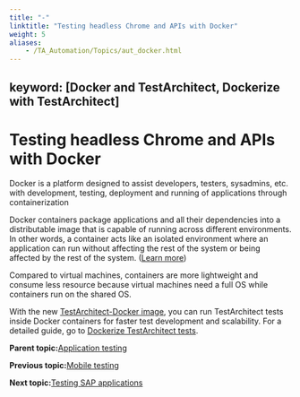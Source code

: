 ```yaml
--- 
title: "-"
linktitle: "Testing headless Chrome and APIs with Docker"
weight: 5
aliases: 
    - /TA_Automation/Topics/aut_docker.html
---
```

keyword: [Docker and TestArchitect, Dockerize with TestArchitect]
---

# Testing headless Chrome and APIs with Docker

Docker is a platform designed to assist developers, testers, sysadmins, etc. with development, testing, deployment and running of applications through containerization

Docker containers package applications and all their dependencies into a distributable image that is capable of running across different environments. In other words, a container acts like an isolated environment where an application can run without affecting the rest of the system or being affected by the rest of the system. \([Learn more](https://docs.docker.com/engine/)\)

Compared to virtual machines, containers are more lightweight and consume less resource because virtual machines need a full OS while containers run on the shared OS.

With the new [TestArchitect-Docker image](https://hub.docker.com/r/logigear/testarchitect/), you can run TestArchitect tests inside Docker containers for faster test development and scalability. For a detailed guide, go to [Dockerize TestArchitect tests](https://www.logigear.com/magazine/continuous-delivery-and-devops/dockerize-with-testarchitect/).

**Parent topic:**[Application testing](/TA_Automation/Topics/aut_app_testing.html)

**Previous topic:**[Mobile testing](/TA_Automation/Topics/aut_app_testing_mobile.html)

**Next topic:**[Testing SAP applications](/TA_Automation/Topics/aut_sap_integration.html)

